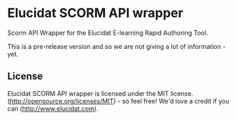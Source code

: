 Elucidat SCORM API wrapper
=====================

Scorm API Wrapper for the Elucidat E-learning Rapid Authoring Tool.

This is a pre-release version and so we are not giving a lot of information - yet.



License
----------

Elucidat SCORM API wrapper is licensed under the MIT license. (http://opensource.org/licenses/MIT) - so feel free! We'd love a credit if you can (http://www.elucidat.com).
